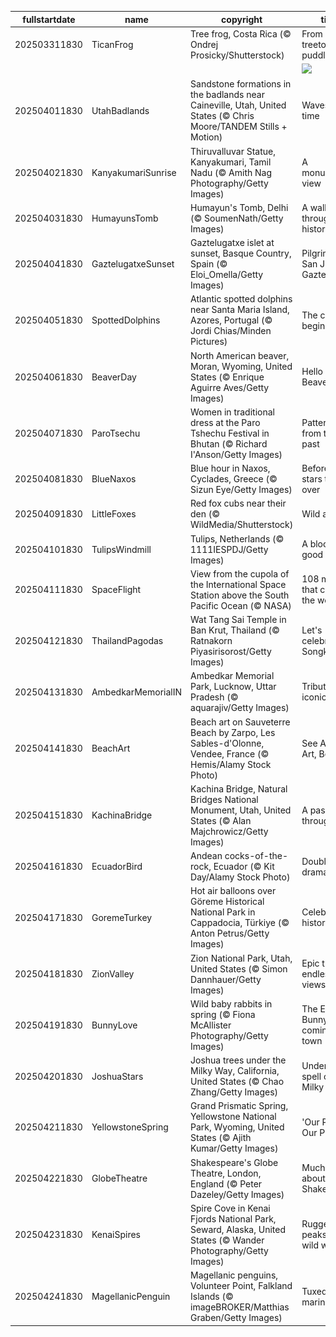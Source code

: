 |fullstartdate|name|copyright|title|image|
|--|--|--|--|--|
202503311830|TicanFrog|Tree frog, Costa Rica (© Ondrej Prosicky/Shutterstock)|From treetops to puddles|![](/en-IN/2025/04/202503311830TicanFrog.jpg)|
||||![](/en-IN/2025/04/.jpg)|
202504011830|UtahBadlands|Sandstone formations in the badlands near Caineville, Utah, United States (© Chris Moore/TANDEM Stills + Motion)|Waves of time|![](/en-IN/2025/04/202504011830UtahBadlands.jpg)|
202504021830|KanyakumariSunrise|Thiruvalluvar Statue, Kanyakumari, Tamil Nadu (© Amith Nag Photography/Getty Images)|A monumental view|![](/en-IN/2025/04/202504021830KanyakumariSunrise.jpg)|
202504031830|HumayunsTomb|Humayun's Tomb, Delhi (© SoumenNath/Getty Images)|A walk through history|![](/en-IN/2025/04/202504031830HumayunsTomb.jpg)|
202504041830|GaztelugatxeSunset|Gaztelugatxe islet at sunset, Basque Country, Spain (© Eloi_Omella/Getty Images)|Pilgrimage to San Juan de Gaztelugatxe|![](/en-IN/2025/04/202504041830GaztelugatxeSunset.jpg)|
202504051830|SpottedDolphins|Atlantic spotted dolphins near Santa Maria Island, Azores, Portugal (© Jordi Chias/Minden Pictures)|The chase begins!|![](/en-IN/2025/04/202504051830SpottedDolphins.jpg)|
202504061830|BeaverDay|North American beaver, Moran, Wyoming, United States (© Enrique Aguirre Aves/Getty Images)|Hello Mr. Beaver!|![](/en-IN/2025/04/202504061830BeaverDay.jpg)|
202504071830|ParoTsechu|Women in traditional dress at the Paro Tshechu Festival in Bhutan (© Richard I'Anson/Getty Images)|Patterns from the past|![](/en-IN/2025/04/202504071830ParoTsechu.jpg)|
202504081830|BlueNaxos|Blue hour in Naxos, Cyclades, Greece (© Sizun Eye/Getty Images)|Before the stars take over|![](/en-IN/2025/04/202504081830BlueNaxos.jpg)|
202504091830|LittleFoxes|Red fox cubs near their den (© WildMedia/Shutterstock)|Wild at heart|![](/en-IN/2025/04/202504091830LittleFoxes.jpg)|
202504101830|TulipsWindmill|Tulips, Netherlands (© 1111IESPDJ/Getty Images)|A blooming good time|![](/en-IN/2025/04/202504101830TulipsWindmill.jpg)|
202504111830|SpaceFlight|View from the cupola of the International Space Station above the South Pacific Ocean (© NASA)|108 minutes that changed the world|![](/en-IN/2025/04/202504111830SpaceFlight.jpg)|
202504121830|ThailandPagodas|Wat Tang Sai Temple in Ban Krut, Thailand (© Ratnakorn Piyasirisorost/Getty Images)|Let's celebrate Songkran!|![](/en-IN/2025/04/202504121830ThailandPagodas.jpg)|
202504131830|AmbedkarMemorialIN|Ambedkar Memorial Park, Lucknow, Uttar Pradesh (© aquarajiv/Getty Images)|Tribute to an iconic leader|![](/en-IN/2025/04/202504131830AmbedkarMemorialIN.jpg)|
202504141830|BeachArt|Beach art on Sauveterre Beach by Zarpo, Les Sables-d'Olonne, Vendee, France (© Hemis/Alamy Stock Photo)|See Art, Do Art, Be Art|![](/en-IN/2025/04/202504141830BeachArt.jpg)|
202504151830|KachinaBridge|Kachina Bridge, Natural Bridges National Monument, Utah, United States (© Alan Majchrowicz/Getty Images)|A passage through time|![](/en-IN/2025/04/202504151830KachinaBridge.jpg)|
202504161830|EcuadorBird|Andean cocks-of-the-rock, Ecuador (© Kit Day/Alamy Stock Photo)|Double the drama|![](/en-IN/2025/04/202504161830EcuadorBird.jpg)|
202504171830|GoremeTurkey|Hot air balloons over Göreme Historical National Park in Cappadocia, Türkiye (© Anton Petrus/Getty Images)|Celebrating history|![](/en-IN/2025/04/202504171830GoremeTurkey.jpg)|
202504181830|ZionValley|Zion National Park, Utah, United States (© Simon Dannhauer/Getty Images)|Epic trails, endless views|![](/en-IN/2025/04/202504181830ZionValley.jpg)|
202504191830|BunnyLove|Wild baby rabbits in spring (© Fiona McAllister Photography/Getty Images)|The Easter Bunny is coming to town|![](/en-IN/2025/04/202504191830BunnyLove.jpg)|
202504201830|JoshuaStars|Joshua trees under the Milky Way, California, United States (© Chao Zhang/Getty Images)|Under the spell of the Milky Way|![](/en-IN/2025/04/202504201830JoshuaStars.jpg)|
202504211830|YellowstoneSpring|Grand Prismatic Spring, Yellowstone National Park, Wyoming, United States (© Ajith Kumar/Getty Images)|'Our Power, Our Planet'|![](/en-IN/2025/04/202504211830YellowstoneSpring.jpg)|
202504221830|GlobeTheatre|Shakespeare's Globe Theatre, London, England (© Peter Dazeley/Getty Images)|Much ado about Shakespeare|![](/en-IN/2025/04/202504221830GlobeTheatre.jpg)|
202504231830|KenaiSpires|Spire Cove in Kenai Fjords National Park, Seward, Alaska, United States (© Wander Photography/Getty Images)|Rugged peaks and wild waters|![](/en-IN/2025/04/202504231830KenaiSpires.jpg)|
202504241830|MagellanicPenguin|Magellanic penguins, Volunteer Point, Falkland Islands (© imageBROKER/Matthias Graben/Getty Images)|Tuxedoed mariners|![](/en-IN/2025/04/202504241830MagellanicPenguin.jpg)|
